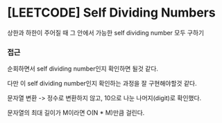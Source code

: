 # [LEETCODE] Self Dividing Numbers

상한과 하한이 주어질 때 그 안에서 가능한 self dividing number 모두 구하기

### 접근

순회하면서 self dividing number인지 확인하면 될것 같다.

다만 이 self dividing number인지 확인하는 과정을 잘 구현해야할것 같다.

문자열 변환 -> 정수로 변환하지 않고, 10으로 나눈 나머지(digit)로 확인했다.

문자열의 최대 길이가 M이라면 O(N \* M)만큼 걸린다.
